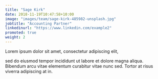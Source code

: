 ```yaml
---
title: "Sage Kirk"
date: 2018-11-19T10:47:58+10:00
image: "images/team/sage-kirk-485982-unsplash.jpg"
jobtitle: "Accounting Partner"
linkedinurl: "https://www.linkedin.com/example2"
promoted: true
weight: 2
---
```


Lorem ipsum dolor sit amet, consectetur adipiscing elit,

<!--more-->

sed do eiusmod tempor incididunt ut labore et dolore magna aliqua. Bibendum arcu vitae elementum curabitur vitae nunc sed. Tortor at risus viverra adipiscing at in.
